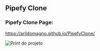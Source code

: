## Pipefy Clone

### Pipefy Clone Page:
https://arildomagno.github.io/PipefyClone/



![Print do projeto](https://github.com/ArildoMagno/PipefyClone/blob/master/pipefypic.jpg)
